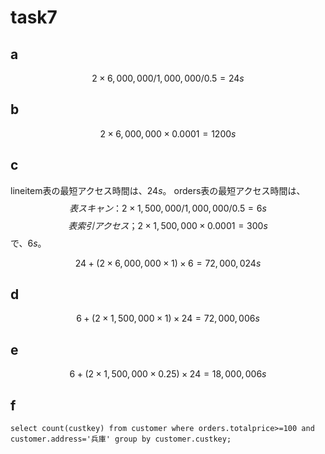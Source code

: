 # task7

## a

$$ 2 \times 6,000,000 / 1,000,000 / 0.5 = 24s$$

## b

$$ 2 \times 6,000,000 \times 0.0001 = 1200s$$

## c

lineitem表の最短アクセス時間は、$24s$。
orders表の最短アクセス時間は、
$$ 表スキャン：2 \times 1,500,000 / 1,000,000 / 0.5 = 6s $$
$$ 表索引アクセス；2 \times 1,500,000 \times 0.0001 = 300s$$
で、$6s$。

$$ 24 + (2 \times 6,000,000 \times 1) \times 6 = 72,000,024s$$

## d

$$ 6 + (2 \times 1,500,000 \times 1) \times 24 = 72,000,006s$$

## e

$$ 6 + (2 \times 1,500,000 \times 0.25) \times 24 = 18,000,006s$$

## f

```MySQL
select count(custkey) from customer where orders.totalprice>=100 and customer.address='兵庫' group by customer.custkey; 
```
